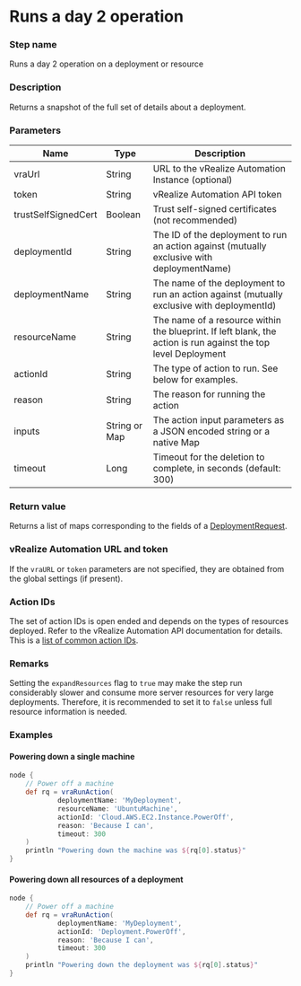 # Runs a day 2 operation

### Step name
Runs a day 2 operation on a deployment or resource

### Description
Returns a snapshot of the full set of details about a deployment. 

### Parameters
| Name | Type | Description |
|------|------|-------------|
| vraUrl | String | URL to the vRealize Automation Instance (optional) |
| token | String | vRealize Automation API token |
| trustSelfSignedCert | Boolean | Trust self-signed certificates (not recommended) |
| deploymentId | String |The ID of the deployment to run an action against (mutually exclusive with deploymentName) |
| deploymentName | String | The name of the deployment to run an action against (mutually exclusive with deploymentId) |
| resourceName | String |The name of a resource within the blueprint. If left blank, the action is run against the top level Deployment |
| actionId | String | The type of action to run. See below for examples. |
| reason | String | The reason for running the action |
| inputs | String or Map | The action input parameters as a JSON encoded string or a native Map |
| timeout | Long | Timeout for the deletion to complete, in seconds (default: 300) |

### Return value
Returns a list of maps corresponding to the fields of a [DeploymentRequest](https://prydin.github.io/vrealize-automation-plugin-for-jenkins/apidocs/com/vmware/vra/jenkinsplugin/model/deployment/DeploymentRequest.html).

### vRealize Automation URL and token
If the ```vraURL``` or ```token``` parameters are not specified, they are obtained from the 
global settings (if present).

### Action IDs 
The set of action IDs is open ended and depends on the types of resources deployed. 
Refer to the vRealize Automation API documentation for details. This is a [list of common 
action IDs](actionIds.md).



### Remarks 
Setting the ```expandResources``` flag to ```true``` may make the step run considerably slower and
consume more server resources for very large deployments. Therefore, it is recommended to set
it to ```false``` unless full resource information is needed.

### Examples

#### Powering down a single machine

```groovy
node {
    // Power off a machine
    def rq = vraRunAction(
            deploymentName: 'MyDeployment',
            resourceName: 'UbuntuMachine',
            actionId: 'Cloud.AWS.EC2.Instance.PowerOff',
            reason: 'Because I can',
            timeout: 300
    )
    println "Powering down the machine was ${rq[0].status}"
}
```
#### Powering down all resources of a deployment

```groovy
node {
    // Power off a machine
    def rq = vraRunAction(
            deploymentName: 'MyDeployment',
            actionId: 'Deployment.PowerOff',
            reason: 'Because I can',
            timeout: 300
    )
    println "Powering down the deployment was ${rq[0].status}"
}
```
